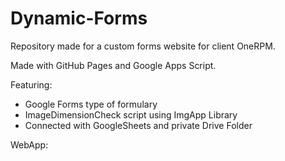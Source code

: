 # Dynamic-Forms
Repository made for a custom forms website for client OneRPM.

Made with GitHub Pages and Google Apps Script.

Featuring:
- Google Forms type of formulary
- ImageDimensionCheck script using ImgApp Library
- Connected with GoogleSheets and private Drive Folder

WebApp:
